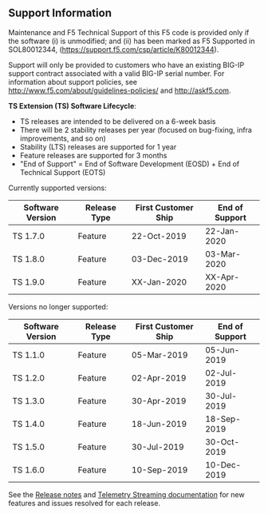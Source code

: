 ## Support Information

Maintenance and F5 Technical Support of this F5 code is provided only if the software (i) is unmodified; and (ii) has been marked as F5 Supported in SOL80012344, (https://support.f5.com/csp/article/K80012344).

Support will only be provided to customers who have an existing BIG-IP support contract associated with a valid BIG-IP serial number. 
For information about support policies, see http://www.f5.com/about/guidelines-policies/ and http://askf5.com.


**TS Extension (TS) Software Lifecycle**:
* TS releases are intended to be delivered on a 6-week basis
* There will be 2 stability releases per year (focused on bug-fixing, infra improvements, and so on)
* Stability (LTS) releases are supported for 1 year
* Feature releases are supported for 3 months
* "End of Support" = End of Software Development (EOSD) + End of Technical Support (EOTS)

Currently supported versions:
 
| Software Version | Release Type  | First Customer Ship | End of Support  |
|------------------|---------------|---------------------|-----------------|
| TS 1.7.0         | Feature       |  22-Oct-2019        | 22-Jan-2020     |
| TS 1.8.0         | Feature       |  03-Dec-2019        | 03-Mar-2020     |
| TS 1.9.0         | Feature       |  XX-Jan-2020        | XX-Apr-2020     |

Versions no longer supported:

| Software Version | Release Type  | First Customer Ship | End of  Support |
|------------------|---------------|---------------------|-----------------|
| TS 1.1.0         | Feature       |  05-Mar-2019        | 05-Jun-2019     |
| TS 1.2.0         | Feature       |  02-Apr-2019        | 02-Jul-2019     |
| TS 1.3.0         | Feature       |  30-Apr-2019        | 30-Jul-2019     |
| TS 1.4.0         | Feature       |  18-Jun-2019        | 18-Sep-2019     |
| TS 1.5.0         | Feature       |  30-Jul-2019        | 30-Oct-2019     |
| TS 1.6.0         | Feature       |  10-Sep-2019        | 10-Dec-2019     |


See the [Release notes](https://github.com/F5Networks/f5-telemetry-streaming/releases) and [Telemetry Streaming documentation](https://clouddocs.f5.com/products/extensions/f5-telemetry-streaming/latest/userguide/revision-history.html) for new features and issues resolved for each release.